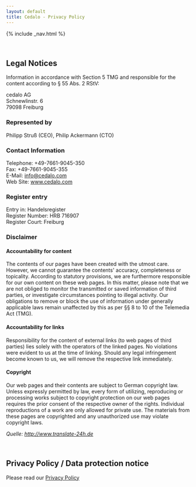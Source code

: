 ```yaml
---
layout: default
title: Cedalo - Privacy Policy
---
```


<section id="banner" class="banner" role="banner">
<!-- leave unchanged from here  --> 
    {% include _nav.html %}      
    <div class="container-fluid">
        <div class="row flex-start" class="align-items: flex-start;">
            <div class="col-md-12">
                <div class="banner-spacer">
                    <p>&nbsp;</p>
                </div>
            </div>
<!-- until here for nav menus to work smoothly  -->
            <div class="privacypolicy">
                <div class="col-md-10 col-md-offset-1">
                    <h2>Legal Notices</h2>
                    <p>Information in accordance with Section 5 TMG and responsible for the content according to § 55 Abs. 2 RStV:</p>
                    <p>cedalo AG<br>Schnewlinstr. 6<br>79098 Freiburg</p>
                    <h3>Represented by</h3>
                    <p>Philipp Struß (CEO), Philip Ackermann (CTO)</p>
                    <h3>Contact Information</h3>
                    <p>Telephone: +49-7661-9045-350<br>Fax: +49-7661-9045-355<br>E-Mail: <a href="mailto:info@cedalo.com">info@cedalo.com</a><br>Web Site: <a href="www.cedalo.com" target="_blank">www.cedalo.com</a></p>
                    <h3>Register entry</h3>
                    <p>Entry in: Handelsregister<br>Register Number: HRB 716907<br>Register Court: Freiburg</p>
                    <h3>Disclaimer</h3>
                    <h4>Accountability for content</h4>
                    <p>The contents of our pages have been created with the utmost care. However, we cannot guarantee the contents'
                    accuracy, completeness or topicality. According to statutory provisions, we are furthermore responsible for 
                    our own content on these web pages. In this matter, please note that we are not obliged to monitor 
                    the transmitted or saved information of third parties, or investigate circumstances pointing to illegal activity. 
                    Our obligations to remove or block the use of information under generally applicable laws remain unaffected by this as per 
                    §§ 8 to 10 of the Telemedia Act (TMG).</p>
                    <h4>Accountability for links</h4>
                    <p>Responsibility for the content of  external links (to web pages of third parties) lies solely with the operators of the linked pages. No violations were  evident to us at the time of linking. Should any legal infringement become known to us, we will remove the respective  link immediately.</p>
                    <h4>Copyright</h4>
                    <p>Our web pages and their contents are subject to German copyright law. Unless 
                    expressly permitted by law, every form of utilizing, reproducing or processing 
                    works subject to copyright protection on our web pages requires the prior consent of the respective owner of the rights. 
                    Individual reproductions of a work are only allowed for private use. 
                    The materials from these pages are copyrighted and any unauthorized use may violate copyright laws.</p>
                    <p><i>Quelle: <a href="http://www.translate-24h.de" target="_blank">http://www.translate-24h.de</a></i></p>
                    <p>&nbsp;</p>
                    <h2>Privacy Policy / Data protection notice</h2>
                    <p>Please read our <a href="privacy-policy.html">Privacy Policy</a></p>
                    <p>&nbsp;</p>
                    <p>&nbsp;</p>
                    <p>&nbsp;</p>
                </div>
            </div>
        </div>
    </div>
</section><!-- banner -->

<!-- ab hier weitere container möglich --> 



